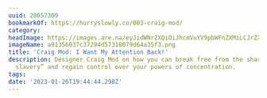 ```yaml
---
uuid: 20057309
bookmarkOf: https://hurryslowly.co/003-craig-mod/
category: 
headImage: https://images.are.na/eyJidWNrZXQiOiJhcmVuYV9pbWFnZXMiLCJrZXkiOiIyMDA1NzMwOS9vcmlnaW5hbF9hOTEzNTYwMzdjMzcyOTRkNTczMTgwNzlkNjRhMzVmMy5wbmciLCJlZGl0cyI6eyJyZXNpemUiOnsid2lkdGgiOjEyMDAsImhlaWdodCI6MTIwMCwiZml0IjoiaW5zaWRlIiwid2l0aG91dEVubGFyZ2VtZW50Ijp0cnVlfSwid2VicCI6eyJxdWFsaXR5Ijo5MH0sImpwZWciOnsicXVhbGl0eSI6OTB9LCJyb3RhdGUiOm51bGx9fQ==?bc=0
imageName: a91356037c37294d57318079d64a35f3.png
title: 'Craig Mod: I Want My Attention Back!'
description: Designer Craig Mod on how you can break free from the shackles of “attention
  slavery” and regain control over your powers of concentration.
tags: 
date: '2023-01-26T19:44:44.298Z'
---
```

